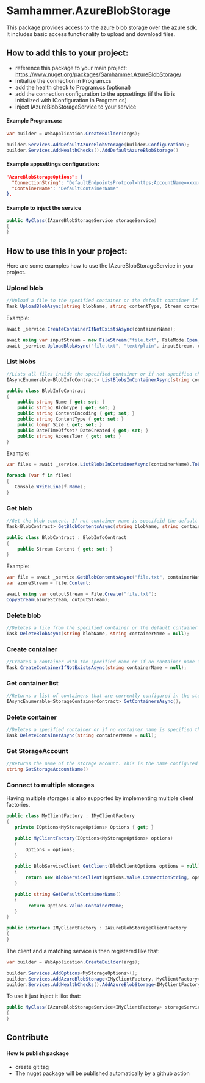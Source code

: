 ﻿# Samhammer.AzureBlobStorage

This package provides access to the azure blob storage over the azure sdk. It includes basic access functionality to upload and download files.

## How to add this to your project:
- reference this package to your main project: https://www.nuget.org/packages/Samhammer.AzureBlobStorage/
- initialize the connection in Program.cs
- add the health check to Program.cs (optional)
- add the connection configuration to the appsettings (if the lib is initialized with IConfiguration in Program.cs)
- inject IAzureBlobStorageService to your service

#### Example Program.cs:
```csharp
var builder = WebApplication.CreateBuilder(args);

builder.Services.AddDefaultAzureBlobStorage(builder.Configuration);
builder.Services.AddHealthChecks().AddDefaultAzureBlobStorage()
```

#### Example appsettings configuration:
```json
"AzureBlobStorageOptions": {
  "ConnectionString": "DefaultEndpointsProtocol=https;AccountName=xxxxxx;AccountKey=xxxxxx;EndpointSuffix=core.windows.net",
  "ContainerName": "DefaultContainerName"
},
```

#### Example to inject the service
```csharp
public MyClass(IAzureBlobStorageService storageService)
{
}
```

## How to use this in your project:
Here are some examples how to use the IAzureBlobStorageService in your project.

### Upload blob
```csharp
//Upload a file to the specified container or the default container if not specified.
Task UploadBlobAsync(string blobName, string contentType, Stream content, string containerName = null);
```

Example:
```csharp
await _service.CreateContainerIfNotExistsAsync(containerName);

await using var inputStream = new FileStream("file.txt", FileMode.Open, FileAccess.Read);
await _service.UploadBlobAsync("file.txt", "text/plain", inputStream, containerName);
```

### List blobs
```csharp
//Lists all files inside the specified container or if not specified the default container.
IAsyncEnumerable<BlobInfoContract> ListBlobsInContainerAsync(string containerName = null);

public class BlobInfoContract
{
    public string Name { get; set; }
    public string BlobType { get; set; }
    public string ContentEncoding { get; set; }
    public string ContentType { get; set; }
    public long? Size { get; set; }
    public DateTimeOffset? DateCreated { get; set; }
    public string AccessTier { get; set; }
}
```

Example:
```csharp
var files = await _service.ListBlobsInContainerAsync(containerName).ToListAsync(); // with nuget package System.Linq.Async

foreach (var f in files)
{
   Console.WriteLine(f.Name);
}
```

### Get blob
```csharp
//Get the blob content. If not container name is specifeid the default container is used.
Task<BlobContract> GetBlobContentsAsync(string blobName, string containerName = null);

public class BlobContract : BlobInfoContract
{
    public Stream Content { get; set; }
}
```

Example:
```csharp
var file = await _service.GetBlobContentsAsync("file.txt", containerName);
var azureStream = file.Content;

await using var outputStream = File.Create("file.txt");
CopyStream(azureStream, outputStream);
```

### Delete blob
```csharp
//Deletes a file from the specified container or the default container if not specified.
Task DeleteBlobAsync(string blobName, string containerName = null);
```

### Create container
```csharp
//Creates a container with the specified name or if no container name is specified the default container.
Task CreateContainerIfNotExistsAsync(string containerName = null);
```

### Get container list
```csharp
//Returns a list of containers that are currently configured in the storage account
IAsyncEnumerable<StorageContainerContract> GetContainersAsync();
```

### Delete container
```csharp
//Deletes a specified container or if no container name is specified the default container.
Task DeleteContainerAsync(string containerName = null);
```

### Get StorageAccount
```csharp
//Returns the name of the storage account. This is the name configured in the connection string.
string GetStorageAccountName()
```

### Connect to multiple storages
Having multiple storages is also supported by implementing multiple client factories.

```csharp
public class MyClientFactory : IMyClientFactory
{
   private IOptions<MyStorageOptions> Options { get; }

   public MyClientFactory(IOptions<MyStorageOptions> options)
   {
       Options = options;
   }

   public BlobServiceClient GetClient(BlobClientOptions options = null)
   {
       return new BlobServiceClient(Options.Value.ConnectionString, options);
   }

   public string GetDefaultContainerName()
   {
        return Options.Value.ContainerName;
   }
}

public interface IMyClientFactory : IAzureBlobStorageClientFactory
{
}
```
The client and a matching service is then registered like that:

```csharp
var builder = WebApplication.CreateBuilder(args);

builder.Services.AddOptions<MyStorageOptions>();
builder.Services.AddAzureBlobStorage<IMyClientFactory, MyClientFactory>(builder.Configuration);
builder.Services.AddHealthChecks().AddAzureBlobStorage<IMyClientFactory>()
```

To use it just inject it like that:

```csharp
public MyClass(IAzureBlobStorageService<IMyClientFactory> storageService)
{
}
```


## Contribute

#### How to publish package
- create git tag
- The nuget package will be published automatically by a github action

